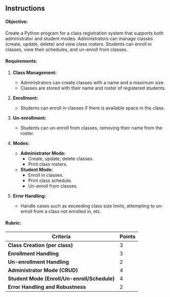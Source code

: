## Instructions

#### Objective:

Create a Python program for a class registration system that supports both administrator and student modes. Administrators can manage classes (create, update, delete) and view class rosters. Students can enroll in classes, view their schedules, and un-enroll from classes.

#### Requirements:

1. **Class Management:**
    
    - Administrators can create classes with a name and a maximum size.
    - Classes are stored with their name and roster of registered students.
2. **Enrollment:**
    
    - Students can enroll in classes if there is available space in the class.
3. **Un-enrollment:**
    
    - Students can un-enroll from classes, removing their name from the roster.
4. **Modes:**
    
    - **Administrator Mode:**
        - Create, update, delete classes.
        - Print class rosters.
    - **Student Mode:**
        - Enroll in classes.
        - Print class schedule.
        - Un-enroll from classes.
5. **Error Handling:**
    
    - Handle cases such as exceeding class size limits, attempting to un-enroll from a class not enrolled in, etc.

#### Rubric:

| Criteria                                     | Points |
| -------------------------------------------- | ------ |
| **Class Creation (per class)**               | 3      |
| **Enrollment Handling**                      | 3      |
| **Un-enrollment Handling**                   | 2      |
| **Administrator Mode (CRUD)**                | 4      |
| **Student Mode (Enroll/Un-enroll/Schedule)** | 4      |
| **Error Handling and Robustness**            | 2      |
